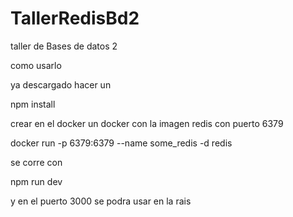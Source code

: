 # TallerRedisBd2
taller de Bases de datos 2 


como usarlo

ya descargado hacer un 

npm install

crear en el docker un docker con la imagen redis con puerto 6379

docker run -p 6379:6379 --name some_redis -d redis

se corre con 

npm run dev

y en el puerto 3000 se podra usar en la rais
